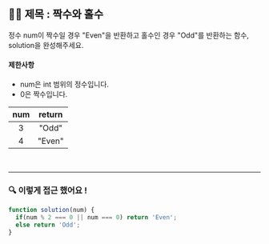 ## ✍🏻 제목 : 짝수와 홀수
정수 num이 짝수일 경우 "Even"을 반환하고 홀수인 경우 "Odd"를 반환하는 함수, solution을 완성해주세요.

#### 제한사항
- num은 int 범위의 정수입니다.
- 0은 짝수입니다.

|num|return|
|:------:|:----:|
|3|"Odd"|
|4|"Even"|

</br>

---

### 🔍 이렇게 접근 했어요 !

```javascript
function solution(num) {
  if(num % 2 === 0 || num === 0) return 'Even';
  else return 'Odd';
}
```